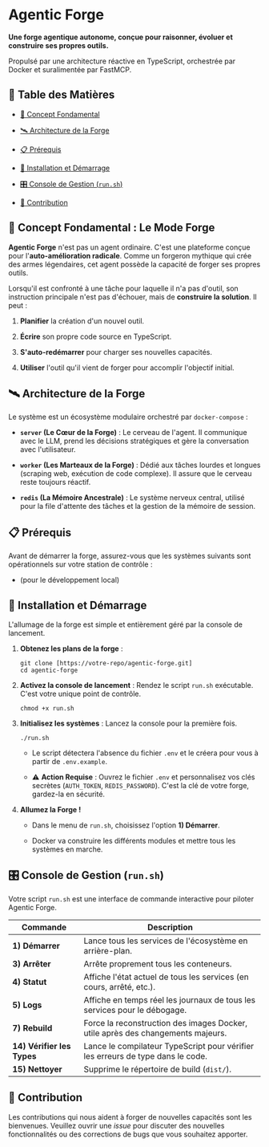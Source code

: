 # Agentic Forge

**Une forge agentique autonome, conçue pour raisonner, évoluer et construire ses propres outils.**

Propulsé par une architecture réactive en TypeScript, orchestrée par Docker et suralimentée par FastMCP.

## 📜 Table des Matières

* [🌟 Concept Fondamental](#-concept-fondamental--le-mode-forge)

* [🛰️ Architecture de la Forge](#️-architecture-de-la-forge)

* [📋 Prérequis](#-prérequis)

* [🚀 Installation et Démarrage](#-installation-et-démarrage)

* [🎛️ Console de Gestion (`run.sh`)](#️-console-de-gestion-runsh)

* [🤝 Contribution](#-contribution)

## 🌟 Concept Fondamental : Le Mode Forge

**Agentic Forge** n'est pas un agent ordinaire. C'est une plateforme conçue pour l'**auto-amélioration radicale**. Comme un forgeron mythique qui crée des armes légendaires, cet agent possède la capacité de forger ses propres outils.

Lorsqu'il est confronté à une tâche pour laquelle il n'a pas d'outil, son instruction principale n'est pas d'échouer, mais de **construire la solution**. Il peut :

1. **Planifier** la création d'un nouvel outil.

2. **Écrire** son propre code source en TypeScript.

3. **S'auto-redémarrer** pour charger ses nouvelles capacités.

4. **Utiliser** l'outil qu'il vient de forger pour accomplir l'objectif initial.

## 🛰️ Architecture de la Forge

Le système est un écosystème modulaire orchestré par `docker-compose` :

* **`server` (Le Cœur de la Forge)** : Le cerveau de l'agent. Il communique avec le LLM, prend les décisions stratégiques et gère la conversation avec l'utilisateur.

* **`worker` (Les Marteaux de la Forge)** : Dédié aux tâches lourdes et longues (scraping web, exécution de code complexe). Il assure que le cerveau reste toujours réactif.

* **`redis` (La Mémoire Ancestrale)** : Le système nerveux central, utilisé pour la file d'attente des tâches et la gestion de la mémoire de session.

## 📋 Prérequis

Avant de démarrer la forge, assurez-vous que les systèmes suivants sont opérationnels sur votre station de contrôle :

* (pour le développement local)

## 🚀 Installation et Démarrage

L'allumage de la forge est simple et entièrement géré par la console de lancement.

1. **Obtenez les plans de la forge** :

   ```
   git clone [https://votre-repo/agentic-forge.git]
   cd agentic-forge
   
   ```

2. **Activez la console de lancement** :
   Rendez le script `run.sh` exécutable. C'est votre unique point de contrôle.

   ```
   chmod +x run.sh
   
   ```

3. **Initialisez les systèmes** :
   Lancez la console pour la première fois.

   ```
   ./run.sh
   
   ```

   * Le script détectera l'absence du fichier `.env` et le créera pour vous à partir de `.env.example`.

   * ⚠️ **Action Requise** : Ouvrez le fichier `.env` et personnalisez vos clés secrètes (`AUTH_TOKEN`, `REDIS_PASSWORD`). C'est la clé de votre forge, gardez-la en sécurité.

4. **Allumez la Forge !**

   * Dans le menu de `run.sh`, choisissez l'option **1) Démarrer**.

   * Docker va construire les différents modules et mettre tous les systèmes en marche.

## 🎛️ Console de Gestion (`run.sh`)

Votre script `run.sh` est une interface de commande interactive pour piloter Agentic Forge.

| Commande | Description | 
 | ----- | ----- | 
| **1) Démarrer** | Lance tous les services de l'écosystème en arrière-plan. | 
| **3) Arrêter** | Arrête proprement tous les conteneurs. | 
| **4) Statut** | Affiche l'état actuel de tous les services (en cours, arrêté, etc.). | 
| **5) Logs** | Affiche en temps réel les journaux de tous les services pour le débogage. | 
| **7) Rebuild** | Force la reconstruction des images Docker, utile après des changements majeurs. | 
| **14) Vérifier les Types** | Lance le compilateur TypeScript pour vérifier les erreurs de type dans le code. | 
| **15) Nettoyer** | Supprime le répertoire de build (`dist/`). | 

## 🤝 Contribution

Les contributions qui nous aident à forger de nouvelles capacités sont les bienvenues. Veuillez ouvrir une *issue* pour discuter des nouvelles fonctionnalités ou des corrections de bugs que vous souhaitez apporter.
